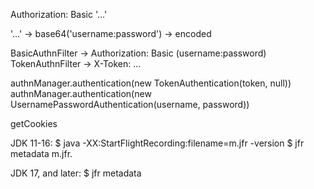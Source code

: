Authorization: Basic '...'

'...' -> base64('username:password') -> encoded

BasicAuthnFilter -> Authorization: Basic (username:password)
TokenAuthnFilter -> X-Token: ...

authnManager.authentication(new TokenAuthentication(token, null))
authnManager.authentication(new UsernamePasswordAuthentication(username, password))

getCookies

JDK 11-16: 
$ java -XX:StartFlightRecording:filename=m.jfr -version 
$ jfr metadata m.jfr. 

JDK 17, and later: 
$ jfr metadata
